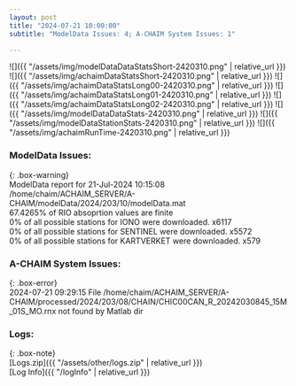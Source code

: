 ```yaml
---
layout: post
title: "2024-07-21 10:00:00"
subtitle: "ModelData Issues: 4; A-CHAIM System Issues: 1"

---
```


![]({{ "/assets/img/modelDataDataStatsShort-2420310.png" | relative_url }})
![]({{ "/assets/img/achaimDataStatsShort-2420310.png" | relative_url }})
![]({{ "/assets/img/achaimDataStatsLong00-2420310.png" | relative_url }})
![]({{ "/assets/img/achaimDataStatsLong01-2420310.png" | relative_url }})
![]({{ "/assets/img/achaimDataStatsLong02-2420310.png" | relative_url }})
![]({{ "/assets/img/modelDataDataStats-2420310.png" | relative_url }})
![]({{ "/assets/img/modelDataStationStats-2420310.png" | relative_url }})
![]({{ "/assets/img/achaimRunTime-2420310.png" | relative_url }})


### ModelData Issues:  
  
{: .box-warning}  
 ModelData report for 21-Jul-2024 10:15:08   
 /home/chaim/ACHAIM_SERVER/A-CHAIM/modelData/2024/203/10/modelData.mat   
 67.4265% of RIO absoprtion values are finite   
 0% of all possible stations for IONO were downloaded. x6117   
 0% of all possible stations for SENTINEL were downloaded. x5572   
 0% of all possible stations for KARTVERKET were downloaded. x579   
  
### A-CHAIM System Issues:  
  
{: .box-error}  
2024-07-21 09:29:15 File /home/chaim/ACHAIM_SERVER/A-CHAIM/processed/2024/203/08/CHAIN/CHIC00CAN_R_20242030845_15M_01S_MO.rnx not found by Matlab dir  

### Logs:  
  
{: .box-note}  
[Logs.zip]({{ "/assets/other/logs.zip" | relative_url }})  
[Log Info]({{ "/logInfo" | relative_url }})  
